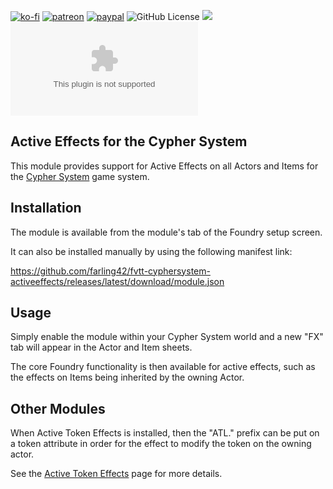 [![ko-fi](https://img.shields.io/badge/Ko--Fi-farling-success)](https://ko-fi.com/farling)
[![patreon](https://img.shields.io/badge/Patreon-amusingtime-success)](https://patreon.com/amusingtime)
[![paypal](https://img.shields.io/badge/Paypal-farling-success)](https://paypal.me/farling)
![GitHub License](https://img.shields.io/github/license/farling42/fvtt-cyphersystem-activeeffects)
![](https://img.shields.io/badge/Foundry-v10-informational)
![Latest Release Download Count](https://img.shields.io/github/downloads/farling42/fvtt-cyphersystem-activeeffects/latest/module.zip)

## Active Effects for the Cypher System

This module provides support for Active Effects on all Actors and Items for the [Cypher System](https://foundryvtt.com/packages/cyphersystem) game system.

## Installation

The module is available from the module's tab of the Foundry setup screen.

It can also be installed manually by using the following manifest link:

https://github.com/farling42/fvtt-cyphersystem-activeeffects/releases/latest/download/module.json

## Usage

Simply enable the module within your Cypher System world and a new "FX" tab will appear in the Actor and Item sheets.

The core Foundry functionality is then available for active effects, such as the effects on Items being inherited by the owning Actor.

## Other Modules

When Active Token Effects is installed, then the "ATL." prefix can be put on a token attribute in order for the effect to modify the token on the owning actor.

See the [Active Token Effects](https://foundryvtt.com/packages/ATL) page for more details.